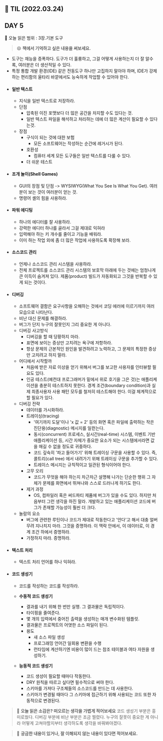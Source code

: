 ## 📝 TIL (2022.03.24)
## DAY 5
📖 오늘 읽은 범위 : 3장.기본 도구 

> 😄 **책에서 기억하고 싶은 내용을 써보세요.**
- 도구는 재능을 증폭하다. 도구가 더 훌륭하고, 그걸 어떻게 사용하는지 더 잘 알수록, 여러분은 더 생산적일 수 있다.
- 특정 통합 개발 환경(IDE) 같은 전동도구 하나만 고집하지 말아야 하며, IDE가 강제하는 편리함의 울타리 바깥에서도 능숙하게 작업할 수 있어야 한다.
- #### 일반 텍스트
  - 지식을 일반 텍스트로 저장하라.
  - 단점
    - 압축된 이진 포맷보다 더 많은 공간을 차지할 수도 있다는 것. 
    - 일반 텍스트 파일을 해석하고 처리하는 데에 더 많은 계산이 필요할 수 있다는것.
  - 장점
    - 구식이 되는 것에 대한 보험
      - 모든 소프트웨어는 작성하는 순간에 레거시가 된다.
    - 호환성
      - 컴퓨터 세계 모든 도구들은 일반 텍스트를 다룰 수 있다.
    - 더 쉬운 테스트
- #### 조개 놀이(Shell Games)
  - GUI의 장점 및 단점 -> WYSIWYG(What You See Is What You Get). 여러분이 보는 것이 여러분이 얻는 것.
  - 명령어 셸의 힘을 사용하라.
- #### 파워 에디팅
  - 하나의 에디터를 잘 사용하라.
  - 강력한 에디터 하나를 골라서 그걸 제대로 익혀라
  - 입력해야 하는 키 개수를 줄이고 기능을 배워라.
  - 이미 하는 작업 외에 좀 더 많은 작업에 사용하도록 확장해 보라.
- #### 소스코드 관리
  - 언제나 소스코드 관리 시스템을 사용하라.
  - 전체 프로젝트를 소스코드 관리 시스템의 보호막 아래에 두는 것에는 엄청나게 큰 이득이 숨겨져 있다. 제품(product) 빌드가 자동화되고 그것을 반복할 수 있게 되는 것이다.
- #### 디버깅
  - 소프트웨어 결함은 요구사항을 오해하는 것에서 코딩 에러에 이르기까지 여러 모습으로 나타난다.
  - 비난 대신 문제를 해결하라.
  - 버그가 단지 누구의 잘못인지 그리 중요한 게 아니다.
  - 디버깅 사고방식
    - 디버깅을 할 때 당황하지 마라.
    - 표면에 보이는 증상만 고치려는 욕구에 저항하라.
    - 항상 문제의 근본적인 원인을 발견하려고 노력하고, 그 문제의 특정한 증상만 고치려고 하지 말라.
  - 어디에서 시작할까
    - 처음에 받은 자료 이상을 얻기 위해서 버그를 보고한 사용자를 인터뷰할 필요도 있다.
    - 인공 테스트(예컨대 프로그래머가 밑에서 위로 호기을 그은 것)는 애플리케이션을 충분히 테스트하지 못한다. 경계 조건(boundary condition)과 실제 최종사용자 사용 패턴 모두를 철저히 테스트해야 한다. 이걸 체계적으로 할 필요가 있다.
  - 디버깅 전략
    - 데이터를 가시화하라.
    - 트레이싱(tracing)
      - '여기까지 도달'이나 'x 값 = 2' 등의 화면 혹은 파일에 출력하는 작은 진단용(diagnostic) 메시지를 일컫는다.
      - 동시(concurrent) 프로세스, 실시간(real-time) 시스템, 이벤트 기반 애플리케이션 등, 시간 자체가 중요한 요소가 되는 시스템에서라면 값을 매길 수 없을 정도로 귀중하다.
      - 코드 깊숙히 '파고 들어가기' 위해 트레이싱 구문을 사용할 수 있다. 즉, 콜트리(call tree) 에서 내려가기 위해 트레이싱 구문을 추가할 수 있다.
      - 트레이스 메시지는 규칙적이고 일관된 형식이어야 한다.
    - 고무 오리
      - 코드가 무엇을 해야 하는지 차근차근 설명해 나가는 단순한 행위 그 자체가 문제를 화면에서 뛰쳐나와 스스로 드러나게 하기도 한다.
    - 제거 과정
      - OS, 컴파일러 혹은 써드파티 제품에 버그가 있을 수도 있다. 하지만 처음부터 그런 생각을 하진 말라. 개발하고 있는 애플리케이션 코드에 버그가 존재할 가능성이 훨씬 더 크다.
  - 놀람의 요소
    - 버그에 관련한 루틴이나 코드가 제대로 작동한다고 '안다'고 해서 대충 얼버무려 지나치지 마라. 그것을 증명하라. 이 맥락 안에서, 이 데이터로, 이 경계 조건 하에서 증명하라.
    - 가정하지 마라. 증명하라.
- #### 텍스트 처리
  - 텍스트 처리 언어를 하나 익혀라.
- #### 코드 생성기
  - 코드를 작성하는 코드를 작성하라.
  - **수동적 코드 생성기**
    - 결과를 내기 위해 한 번만 실행. 그 결과물은 독립적이다.
    - 타이핑을 줄여준다.
    - 몇 개의 입력에서 중어진 출력을 생성하는 매개 변수화된 템플릿.
    - 결과물은 프로젝트의 어엿한 소스 파일이 된다.
    - 용도
      - 새 소스 파일 생성
      - 프로그래밍 언어간 일회용 변환을 수행
      - 런타임에 계산하기엔 비용이 많이 드는 참조 테이블과 여타 자원을 생성하기.
      
  - **능동적 코드 생성기**
    - 코드 생성이 필요할 때마다 작동한다.
    - DRY 원칙을 따르고 싶다면 필수적으로 써야 한다.
    - 스키마를 가져다 구조체들의 소스코드를 만드는 데 사용한다.
    - 스키마가 변경될 때마다 그 스키마에 접근하기 위해 사용되는 코드 또한 자동적으로 변경된다.

> 🤔 **오늘 읽은 소감은? 떠오르는 생각을 가볍게 적어보세요**
코드 생성기 부분은 흥미로웠다. 디버깅 부분에 비난 부분은 조금 찔렸다. 누구의 잘못이 중요한 게 아니라 어떻게 고쳐야할지부터 생각하도록 생각을 바꿔봐야겠다.

> 🔎 **궁금한 내용이 있거나, 잘 이해되지 않는 내용이 있다면 적어보세요.**
